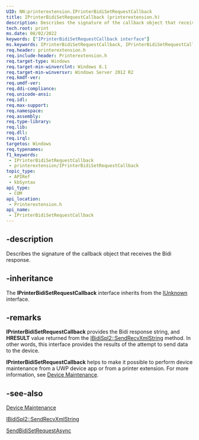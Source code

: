 ```yaml
---
UID: NN:printerextension.IPrinterBidiSetRequestCallback
title: IPrinterBidiSetRequestCallback (printerextension.h)
description: Describes the signature of the callback object that receives the Bidi response.
tech.root: print
ms.date: 08/02/2022
keywords: ["IPrinterBidiSetRequestCallback interface"]
ms.keywords: IPrinterBidiSetRequestCallback, IPrinterBidiSetRequestCallback interface [Print Devices], IPrinterBidiSetRequestCallback interface [Print Devices],described, print.iprinterbidisetrequestcallback, printerextension/IPrinterBidiSetRequestCallback
req.header: printerextension.h
req.include-header: Printerextension.h
req.target-type: Windows
req.target-min-winverclnt: Windows 8.1
req.target-min-winversvr: Windows Server 2012 R2
req.kmdf-ver: 
req.umdf-ver: 
req.ddi-compliance: 
req.unicode-ansi: 
req.idl: 
req.max-support: 
req.namespace: 
req.assembly: 
req.type-library: 
req.lib: 
req.dll: 
req.irql: 
targetos: Windows
req.typenames: 
f1_keywords:
 - IPrinterBidiSetRequestCallback
 - printerextension/IPrinterBidiSetRequestCallback
topic_type:
 - APIRef
 - kbSyntax
api_type:
 - COM
api_location:
 - Printerextension.h
api_name:
 - IPrinterBidiSetRequestCallback
---
```


## -description

Describes the signature of the callback object that receives the Bidi response.

## -inheritance

The **IPrinterBidiSetRequestCallback** interface inherits from the [IUnknown](/windows/win32/api/unknwn/nn-unknwn-iunknown) interface.

## -remarks

**IPrinterBidiSetRequestCallback** provides the Bidi response string, and **HRESULT** value returned from the [IBidiSpl2::SendRecvXmlString](../bidispl/nf-bidispl-ibidispl2-sendrecvxmlstring.md) method. In other words,  this interface provides the results of the attempt to send data to the device.

**IPrinterBidiSetRequestCallback**  helps to make it possible to perform device maintenance from a UWP  device app or from a printer extension. For more information, see [Device Maintenance](/windows-hardware/drivers/print/device-maintenance).

## -see-also

[Device Maintenance](/windows-hardware/drivers/print/device-maintenance)

[IBidiSpl2::SendRecvXmlString](../bidispl/nf-bidispl-ibidispl2-sendrecvxmlstring.md)

[SendBidiSetRequestAsync](./nf-printerextension-iprinterqueue2-sendbidisetrequestasync.md)
